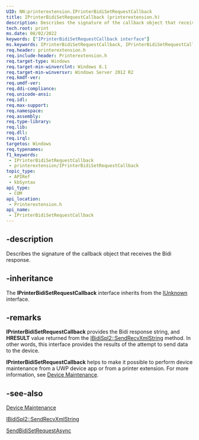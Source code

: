 ```yaml
---
UID: NN:printerextension.IPrinterBidiSetRequestCallback
title: IPrinterBidiSetRequestCallback (printerextension.h)
description: Describes the signature of the callback object that receives the Bidi response.
tech.root: print
ms.date: 08/02/2022
keywords: ["IPrinterBidiSetRequestCallback interface"]
ms.keywords: IPrinterBidiSetRequestCallback, IPrinterBidiSetRequestCallback interface [Print Devices], IPrinterBidiSetRequestCallback interface [Print Devices],described, print.iprinterbidisetrequestcallback, printerextension/IPrinterBidiSetRequestCallback
req.header: printerextension.h
req.include-header: Printerextension.h
req.target-type: Windows
req.target-min-winverclnt: Windows 8.1
req.target-min-winversvr: Windows Server 2012 R2
req.kmdf-ver: 
req.umdf-ver: 
req.ddi-compliance: 
req.unicode-ansi: 
req.idl: 
req.max-support: 
req.namespace: 
req.assembly: 
req.type-library: 
req.lib: 
req.dll: 
req.irql: 
targetos: Windows
req.typenames: 
f1_keywords:
 - IPrinterBidiSetRequestCallback
 - printerextension/IPrinterBidiSetRequestCallback
topic_type:
 - APIRef
 - kbSyntax
api_type:
 - COM
api_location:
 - Printerextension.h
api_name:
 - IPrinterBidiSetRequestCallback
---
```


## -description

Describes the signature of the callback object that receives the Bidi response.

## -inheritance

The **IPrinterBidiSetRequestCallback** interface inherits from the [IUnknown](/windows/win32/api/unknwn/nn-unknwn-iunknown) interface.

## -remarks

**IPrinterBidiSetRequestCallback** provides the Bidi response string, and **HRESULT** value returned from the [IBidiSpl2::SendRecvXmlString](../bidispl/nf-bidispl-ibidispl2-sendrecvxmlstring.md) method. In other words,  this interface provides the results of the attempt to send data to the device.

**IPrinterBidiSetRequestCallback**  helps to make it possible to perform device maintenance from a UWP  device app or from a printer extension. For more information, see [Device Maintenance](/windows-hardware/drivers/print/device-maintenance).

## -see-also

[Device Maintenance](/windows-hardware/drivers/print/device-maintenance)

[IBidiSpl2::SendRecvXmlString](../bidispl/nf-bidispl-ibidispl2-sendrecvxmlstring.md)

[SendBidiSetRequestAsync](./nf-printerextension-iprinterqueue2-sendbidisetrequestasync.md)
